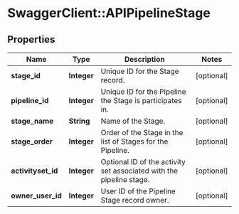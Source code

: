 # SwaggerClient::APIPipelineStage

## Properties
Name | Type | Description | Notes
------------ | ------------- | ------------- | -------------
**stage_id** | **Integer** | Unique ID for the Stage record. | [optional] 
**pipeline_id** | **Integer** | Unique ID for the Pipeline the Stage is participates in. | [optional] 
**stage_name** | **String** | Name of the Stage. | [optional] 
**stage_order** | **Integer** | Order of the Stage in the list of Stages for the Pipeline. | [optional] 
**activityset_id** | **Integer** | Optional ID of the activity set associated with the pipeline stage. | [optional] 
**owner_user_id** | **Integer** | User ID of the Pipeline Stage record owner. | [optional] 


